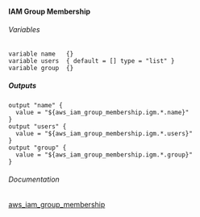 #### IAM Group Membership


###### Variables
```
variable name   {}
variable users  { default = [] type = "list" }
variable group  {}
```

##### Outputs
```
output "name" {
  value = "${aws_iam_group_membership.igm.*.name}"
}
output "users" {
  value = "${aws_iam_group_membership.igm.*.users}"
}
output "group" {
  value = "${aws_iam_group_membership.igm.*.group}"
}
```

###### Documentation
[ aws_iam_group_membership](https://www.terraform.io/docs/providers/aws/r/iam_group_membership.html)

